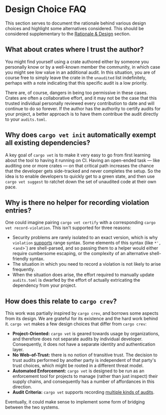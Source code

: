 # Design Choice FAQ

This section serves to document the rationale behind various design choices and
highlight some alternatives considered. This should be considered supplementary
to the [Rationale & Design](./rationale.md) section.

## What about crates where I trust the author?

You might find yourself using a crate authored either by someone you personally
know or by a well-known member the community, in which case you might see low
value in an additional audit. In this situation, you are of course free to
simply leave the crate in the `unaudited` list indefinitely, perhaps with a
note indicating that this specific audit is a low priority.

There are, of course, dangers in being too permissive in these cases. Crates are
often a collaborative effort, and it may not be the case that this trusted
individual personally reviewed every contribution to date and will continue to
do so forever. If the author has the authority to certify audits for your
project, a better approach is to have them contribue the audit directly to your
`audits.toml`.


## Why does `cargo vet init` automatically exempt all existing dependencies?

A key goal of `cargo vet` is to make it very easy to go from first learning
about the tool to having it running on CI. Having an open-ended task — like
auditing one or more crates — on that critical path increases the chance that
the developer gets side-tracked and never completes the setup. So the idea is to
enable developers to quickly get to a green state, and then use `cargo vet
suggest` to ratchet down the set of unaudited code at their own pace.


## Why is there no helper for recording violation entries?

One could imagine pairing `cargo vet certify` with a corresponding `cargo vet
record-violation`. This isn't supported for three reasons:
* Security problems are rarely isolated to an exact version, which is why
  `violation` [supports](audit-entries.md#violation) range syntax. Some elements
  of this syntax (like `*', `<` and `>`) are shell-parsed, and so passing
  them to a helper would either require cumbersome escaping, or the complexity
  of an alternative shell-friendly syntax.
* The situation in which you need to record a violation is not likely to arise
  frequently.
* When the situation does arise, the effort required to manually update
  `audits.toml` is dwarfed by the effort of actually extricating the dependency
  from your project.

## How does this relate to `cargo crev`?

This work was partially inspired by `cargo crev`, and borrows some aspects
from its design. We are grateful for its existence and the hard work behind it.
`cargo vet` makes a few design choices that differ from `cargo crev`:
* **Project-Oriented:** `cargo vet` is geared towards usage by organizations,
  and therefore does not separate audits by individual developer. Consequently,
  it does not have a separate identity and authentication layer.
* **No Web-of-Trust:** there is no notion of transitive trust. The decision to
  trust audits performed by another party is independent of that party's trust
  choices, which might be rooted in a different threat model.
* **Automated Enforcement:** `cargo vet` is designed to be run as an enforcement
  tool for projects to manage (rather than just inspect) their supply chains,
  and consequently has a number of affordances in this direction.
* **Audit Criteria:** `cargo vet` supports recording
  [multiple kinds of audits](audit-criteria.md).

Eventually, it could make sense to implement some form of bridging between the
two systems.
